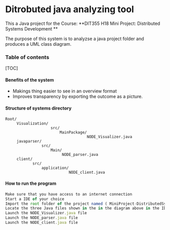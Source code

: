 # Ditrobuted java analyzing tool

This a Java project for the Course: **DIT355 H18 Mini Project: Distributed Systems Development
**

The purpose of this system is to analyzse a java project folder and produces a UML class diagram.

### Table of contents
[TOC]

#### Benefits of the system

- Makings thing easier to see in an overview format
- Improves transparency by exporting the outcome as a picture.

#### Structure of systems directory

    Root/
         Visualization/
                        src/
                            MainPackage/
                                        NODE_Visualizer.java
         javaparser/
                    src/
                        Main/
                             NODE_parser.java
         client/
                src/
                    application/
                                NODE_client.java


#### How to run the program

```javascript
Make sure that you have access to an internet connection
Start a IDE of your choice
Import the root folder of the project named ( MiniProject-DistributedSystem )
Locate the three Java files shown in the in the diagram above in the IDE
Launch the NODE_Visualizer.java file
Launch the NODE_parser.java file
Launch the NODE_client.java file



```
